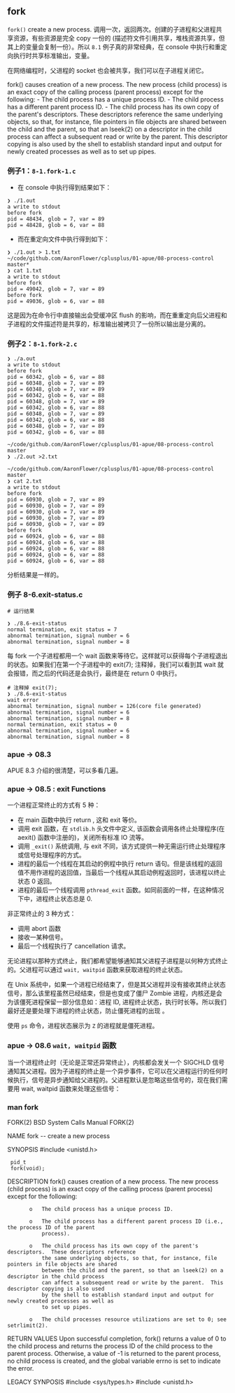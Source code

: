 ## fork

`fork()` create a new process. 调用一次，返回两次。创建的子进程和父进程共享资源，有些资源是完全 copy 一份的 (描述符文件引用共享，堆栈资源共享，但其上的变量会复制一份）。所以 `8.1` 例子真的非常经典，在 console 中执行和重定向执行时共享标准输出，变量。

在网络编程时，父进程的 socket 也会被共享，我们可以在子进程关闭它。

fork() causes creation of a new process. The new process (child process) is an exact copy of the calling process (parent process) except for the following:
    - The child process has a unique process ID.
    - The child process has a different parent process ID.
    - The child process has its own copy of the parent's descriptors.  These descriptors reference the same underlying objects, so that, for instance, file pointers in file objects are shared between the child and the parent, so that an lseek(2) on a descriptor in the child process can affect a subsequent read or write by the parent.  This descriptor copying is also used by the shell to establish standard input and output for newly created processes as well as to set up pipes.

### 例子1：`8-1.fork-1.c`

- 在 console 中执行得到结果如下：

```
❯ ./1.out
a write to stdout
before fork
pid = 48434, glob = 7, var = 89
pid = 48428, glob = 6, var = 88

```
- 而在重定向文件中执行得到如下：

```
❯ ./1.out > 1.txt
~/code/github.com/AaronFlower/cplusplus/01-apue/08-process-control master*
❯ cat 1.txt
a write to stdout
before fork
pid = 49042, glob = 7, var = 89
before fork
pid = 49036, glob = 6, var = 88

```
这是因为在命令行中直接输出会受缓冲区 flush 的影响，而在重重定向后父进程和子进程的文件描述符是共享的，标准输出被拷贝了一份所以输出是分离的。

### 例子2：`8-1.fork-2.c`

```
❯ ./a.out
a write to stdout
before fork
pid = 60342, glob = 6, var = 88
pid = 60348, glob = 7, var = 89
pid = 60348, glob = 7, var = 89
pid = 60342, glob = 6, var = 88
pid = 60348, glob = 7, var = 89
pid = 60342, glob = 6, var = 88
pid = 60348, glob = 7, var = 89
pid = 60342, glob = 6, var = 88
pid = 60348, glob = 7, var = 89
pid = 60342, glob = 6, var = 88

~/code/github.com/AaronFlower/cplusplus/01-apue/08-process-control master
❯ ./2.out >2.txt

~/code/github.com/AaronFlower/cplusplus/01-apue/08-process-control master
❯ cat 2.txt
a write to stdout
before fork
pid = 60930, glob = 7, var = 89
pid = 60930, glob = 7, var = 89
pid = 60930, glob = 7, var = 89
pid = 60930, glob = 7, var = 89
pid = 60930, glob = 7, var = 89
before fork
pid = 60924, glob = 6, var = 88
pid = 60924, glob = 6, var = 88
pid = 60924, glob = 6, var = 88
pid = 60924, glob = 6, var = 88
pid = 60924, glob = 6, var = 88
```

分析结果是一样的。

### 例子 8-6.exit-status.c

```
# 运行结果

❯ ./8.6-exit-status
normal termination, exit status = 7
abnormal termination, signal number = 6
abnormal termination, signal number = 8

```

每 fork 一个子进程都用一个 wait 函数来等待它。这样就可以获得每个子进程退出的状态。如果我们在第一个子进程中的 exit(7); 注释掉，我们可以看到其 wait 就会报错，而之后的代码还是会执行，最终是在 return 0 中执行。

```
# 注释掉 exit(7);
❯ ./8.6-exit-status
wait error
abnormal termination, signal number = 126(core file generated)
abnormal termination, signal number = 6
abnormal termination, signal number = 8
normal termination, exit status = 0
abnormal termination, signal number = 6
abnormal termination, signal number = 8

```

### apue -> 08.3

APUE 8.3 介绍的很清楚，可以多看几遍。

### apue -> 08.5 : exit Functions

一个进程正常终止的方式有 5 种：

- 在 main 函数中执行 return , 这和 exit 等价。
- 调用 exit 函数，在 `stdlib.h` 头文件中定义, 该函数会调用各终止处理程序(在 aexit() 函数中注册的)，关闭所有标准 IO 流等。
- 调用 `_exit()` 系统调用, 与 exit 不同，该方式提供一种无需运行终止处理程序或信号处理程序的方式。
- 进程的最后一个线程在其启动的例程中执行 return 语句。但是该线程的返回值不用作进程的返回值，当最后一个线程从其启动例程返回时，该进程以终止状态 0 返回。
- 进程的最后一个线程调用 `pthread_exit` 函数。如同前面的一样，在这种情况下中，进程终止状态总是 0.

非正常终止的 3 种方式：

- 调用 abort 函数
- 接收一某种信号。
- 最后一个线程执行了 cancellation 请求。

无论进程以那种方式终止，我们都希望能够通知其父进程子进程是以何种方式终止的。父进程可以通过 `wait, waitpid` 函数来获取进程的终止状态。

在 Unix 系统中，如果一个进程已经结束了，但是其父进程并没有接收其终止状态信号，那么该里程虽然已经结束，但是也变成了僵尸 Zombie 进程，内核还是会为该僵死进程保留一部分信息如：进程 ID, 进程终止状态，执行时长等。所以我们最好还是要处理下进程的终止状态，防止僵死进程的出现 。

使用 `ps` 命令，进程状态展示为 `Z` 的进程就是僵死进程。

### apue -> 08.6 `wait, waitpid` 函数

当一个进程终止时（无论是正常还异常终止），内核都会发关一个 SIGCHLD 信号通知其父进程。因为子进程的终止是一个异步事件，它可以在父进程运行的任何时候执行，信号是异步通知给父进程的。父进程默认是忽略这些信号的，现在我们需要用 wait, waitpid 函数来处理这些信号：


### man fork

FORK(2)                     BSD System Calls Manual                    FORK(2)

NAME
     fork -- create a new process

SYNOPSIS
     #include <unistd.h>

     pid_t
     fork(void);

DESCRIPTION
     fork() causes creation of a new process.  The new process (child process) is an exact copy of the
     calling process (parent process) except for the following:

           o   The child process has a unique process ID.

           o   The child process has a different parent process ID (i.e., the process ID of the parent
               process).

           o   The child process has its own copy of the parent's descriptors.  These descriptors reference
               the same underlying objects, so that, for instance, file pointers in file objects are shared
               between the child and the parent, so that an lseek(2) on a descriptor in the child process
               can affect a subsequent read or write by the parent.  This descriptor copying is also used
               by the shell to establish standard input and output for newly created processes as well as
               to set up pipes.

           o   The child processes resource utilizations are set to 0; see setrlimit(2).

RETURN VALUES
     Upon successful completion, fork() returns a value of 0 to the child process and returns the process
     ID of the child process to the parent process.  Otherwise, a value of -1 is returned to the parent
     process, no child process is created, and the global variable errno is set to indicate the error.

LEGACY SYNPOSIS
    #include <sys/types.h>
    #include <unistd.h>
